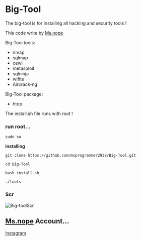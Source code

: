 # Big-Tool
The big-tool is for installing all hacking and security tools !

This code write by [Ms.nope](https://github.com/msprogrammer2938)

Big-Tool tools:
- nmap
- sqlmap
- cewl
- metasploit
- sqlninja
- wifite
- Aircrack-ng

Big-Tool package:
- htop

The install.sh file runs with root !

### run root...
```
sudo su
```

**installing**
```
git clone https://github.com/msprogrammer2938/Big-Tool.git

cd Big-Tool

bash install.sh

./tools
```

### Scr
![Big-toolScr](https://user-images.githubusercontent.com/78996423/115227017-29147300-a125-11eb-8e03-c861926f601b.jpeg)

## [Ms.nope](https://github.com/msprogrammer2938) Account...
[Instagram](https://instagram.com/programmer2938)
